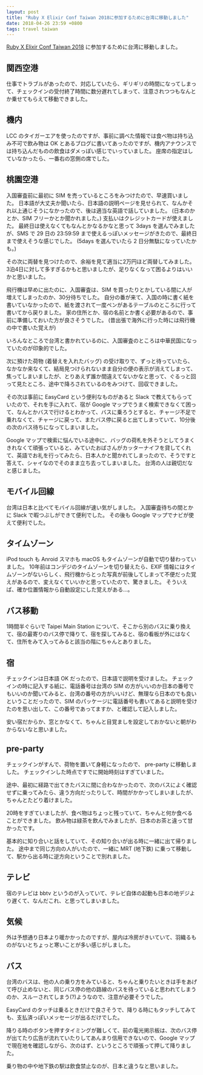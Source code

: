 ```yaml
---
layout: post
title: "Ruby X Elixir Conf Taiwan 2018に参加するために台湾に移動しました"
date: 2018-04-26 23:59 +0800
tags: travel taiwan
---
```

[Ruby X Elixir Conf Taiwan 2018](https://2018.rubyconf.tw/) に参加するために台湾に移動しました。

<!--more-->

## 関西空港

仕事でトラブルがあったので、対応していたら、ギリギリの時間になってしまって、チェックインの受付終了時間に数分遅れてしまって、注意されつつもなんとか乗せてもらえて移動できました。

## 機内

LCC のタイガーエアを使ったのですが、事前に調べた情報では食べ物は持ち込み不可で飲み物は OK とあるブログに書いてあったのですが、機内アナウンスでは持ち込んだものの飲食はダメっぽい感じでいっていました。
座席の指定はしていなかったら、一番右の窓側の席でした。

## 桃園空港

入国審査前に最初に SIM を売っているところをみつけたので、早速買いました。
日本語が大丈夫か聞いたら、日本語の説明ページを見せられて、なんかそれ以上通じそうになかったので、後は適当な英語で話していました。
(日本のかとか、SIM フリーかとか聞かれました。)
支払いはクレジットカードが使えました。
最終日は使えなくてもなんとかなるかなと思って 3days を選んでみましたが、SMS で 29 日の 23:59:59 まで使えるっぽいメッセージがきたので、最終日まで使えそうな感じでした。
(5days を選んでいたら 2 日分無駄になっていたかも。)

その次に両替を見つけたので、余裕を見て適当に2万円ほど両替してみました。
3泊4日に対して多すぎるかもと思いましたが、足りなくなって困るよりはいいかと思いました。

飛行機は早めに出たのに、入国審査は、SIM を買ったりとかしている間に人が増えてしまったのか、30分待ちでした。
自分の番が来て、入国の時に書く紙を書いていなかったので、紙を渡されて一度ペンがあるテーブルのところに行って書いてから戻りました。
家の住所とか、宿の名前とか書く必要があるので、事前に準備しておいた方が良さそうでした。
(昔出張で海外に行った時には飛行機の中で書いた覚えが)

いろんなところで台湾と書かれているのに、入国審査のところは中華民国になっていたのが印象的でした。

次に預けた荷物 (着替えを入れたバッグ) の受け取りで、ずっと待っていたら、なかなか来なくて、結局見つけられないまま自分の便の表示が消えてしまって、焦ってしまいましたが、とりあえず誰か間違えてないかなと思って、ぐるっと回って見たところ、途中で降ろされているのをみつけて、回収できました。

その次は事前に EasyCard という便利なものがあると Slack で教えてもらっていたので、それを手に入れて、宿が Google マップでうまく検索できなくて困って、なんとかバスで行けるとわかって、バスに乗ろうとすると、チャージ不足で乗れなくて、チャージに戻って、またバス停に戻ると出てしまっていて、10分後の次のバス待ちになってしまいました。

Google マップで検索に悩んでいる途中に、バッグの荷札を外そうとしてうまくきれなくて頑張っていると、みていたおばさんがカッターナイフを貸してくれて、英語でお礼を行ってみたら、日本人かと聞かれてしまったので、そうですと答えて、シャイなのでそのまま立ち去ってしまいました。
台湾の人は親切だなと感じました。

## モバイル回線

台湾は日本と比べてモバイル回線が速い気がしました。
入国審査待ちの間とかに Slack で暇つぶしができて便利でした。
その後も Google マップでナビが使えて便利でした。

## タイムゾーン

iPod touch も Anroid スマホも macOS もタイムゾーンが自動で切り替わっていました。
10年前はコンデジのタイムゾーンを切り替えたら、EXIF 情報にはタイムゾーンがないらしく、飛行機からとった写真が前後してしまって不便だった覚えがあるので、変えなくていいかと思っていたので、驚きました。
そういえば、確か位置情報から自動設定にした覚えがある…。

## バス移動

1時間半ぐらいで Taipei Main Station について、そこから別のバスに乗り換えて、宿の最寄りのバス停で降りて、宿を探してみると、宿の看板が外にはなくて、住所をみて入ってみると該当の階にちゃんとありました。

## 宿

チェックインは日本語 OK だったので、日本語で説明を受けました。
チェックインの時に記入する紙に、電話番号は台湾の SIM の方がいいのか日本の番号でもいいのか聞いてみると、台湾の番号の方がいいけど、無理なら日本のでも良いということだったので、SIM のパッケージに電話番号も書いてあると説明を受けたのを思い出して、この番号であってますか、と確認して記入しました。

安い宿だからか、窓とかなくて、ちゃんと目覚ましを設定しておかないと朝がわからないなと思いました。

## pre-party

チェックインがすんで、荷物を置いて身軽になったので、 pre-party に移動しました。
チェックインした時点ですでに開始時刻はすぎていました。

途中、最初に経路で出てきたバスに間に合わなかったので、次のバスによく確認せずに乗ってみたら、違う方向だったりして、時間がかかってしまいましたが、ちゃんとたどり着けました。

20時をすぎていましたが、食べ物はちょっと残っていて、ちゃんと何か食べることができました。
飲み物は緑茶を飲んでみましたが、日本のお茶と違って甘かったです。

基本的に知り合いと話をしていて、その知り合いが出る時に一緒に出て帰りました。
途中まで同じ方向の人がいたので、一緒に MRT (地下鉄) に乗って移動して、駅から出る時に逆方向ということで別れました。

## テレビ

宿のテレビは bbtv というのが入っていて、テレビ自体の起動も日本の地デジより遅くて、なんだこれ、と思ってしまいました。

## 気候

外は予想通り日本より暖かかったのですが、屋内は冷房がきいていて、羽織るものがないとちょっと寒いことが多い感じがしました。

## バス

台湾のバスは、他の人の乗り方をみていると、ちゃんと乗りたいときは手をあげて呼び止めないと、同じバス停の他の路線のバスを待っていると思われてしまうのか、スルーされてしまう(?)ようなので、注意が必要そうでした。

EasyCard のタッチは乗るときだけで良さそうで、降りる時にもタッチしてみても、支払済っぽいメッセージが出るだけでした。

降りる時のボタンを押すタイミングが難しくて、前の電光掲示板は、次のバス停が出てたり広告が流れていたりしてあんまり信用できないので、Google マップで現在地を確認しながら、次のはず、というところで頑張って押して降りました。

乗り物の中や地下鉄の駅は飲食禁止なのが、日本と違うなと思いました。
